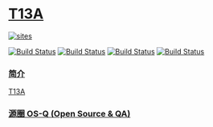 ﻿# [T13A](https://github.com/OS-Q/T13A)

[![sites](http://182.61.61.133/link/resources/OSQ.png)](http://www.OS-Q.com)

[![Build Status](https://github.com/OS-Q/T13A/workflows/SDCC_default/badge.svg)](https://github.com/OS-Q/T13A/actions)
[![Build Status](https://github.com/OS-Q/T13A/workflows/SDCC_4.0.0/badge.svg)](https://github.com/OS-Q/T13A/actions)
[![Build Status](https://github.com/OS-Q/T13A/workflows/latest/badge.svg)](https://github.com/OS-Q/T13A/actions)
[![Build Status](http://182.61.61.133/api/badges/OS-Q/T13A/status.svg)](http://182.61.61.133/OS-Q/T13A)

### [简介](https://github.com/OS-Q/T13A/wiki)

[T13A](https://github.com/OS-Q/T13A)

### [源圈 OS-Q (Open Source & QA) ](http://www.OS-Q.com)
